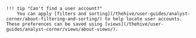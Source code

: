     !!! tip "Can't find a user account?"
        You can apply [filters and sorting](/thehive/user-guides/analyst-corner/about-filtering-and-sorting/) to help locate user accounts. These preferences can be saved using [views](/thehive/user-guides/analyst-corner/views/about-views/).